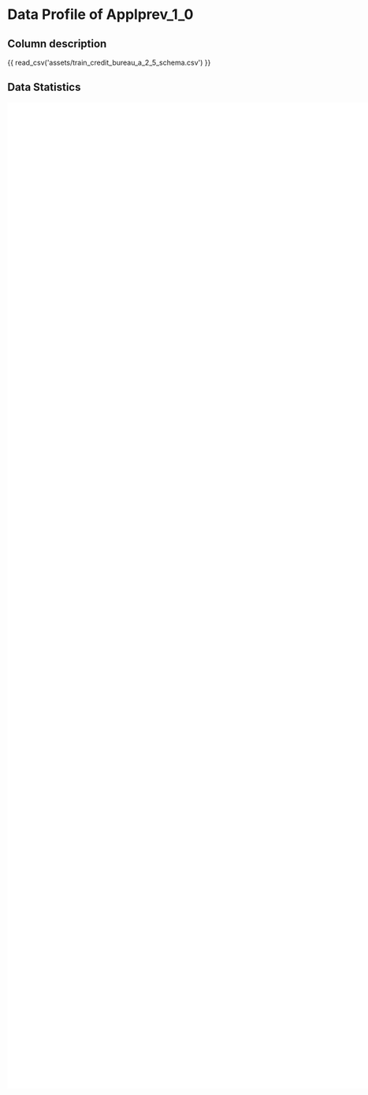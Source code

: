 # Data Profile of Applprev_1_0

## Column description

{{ read_csv('assets/train_credit_bureau_a_2_5_schema.csv') }}

## Data Statistics

<iframe width=2800, height=2000 frameBorder=0 src="../assets/train_credit_bureau_a_2_5_report.html"></iframe>

    
